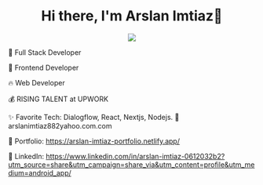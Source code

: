 <body>
  <div align="center">
    <h1> Hi there, I'm Arslan Imtiaz👋</h1>
  </div>
<p align="center">
<a href="https://github.com/arslanimtiaz88"><img src="https://readme-typing-svg.herokuapp.com/?lines=Full Stack Developer&font=Roboto&size=26&duration=3500&pause=500&center=true&width=500&height=50&color=eab676"></a>
	

🤵 Full Stack Developer

🤖 Frontend Developer

🔥 Web Developer 
	
💰 RISING TALENT at UPWORK

✨ Favorite Tech: Dialogflow,  React, Nextjs, Nodejs.
📧 arslanimtiaz882yahoo.com.com

🎨 Portfolio: https://arslan-imtiaz-portfolio.netlify.app/

💼 LinkedIn: https://www.linkedin.com/in/arslan-imtiaz-0612032b2?utm_source=share&utm_campaign=share_via&utm_content=profile&utm_medium=android_app/

 </p>
